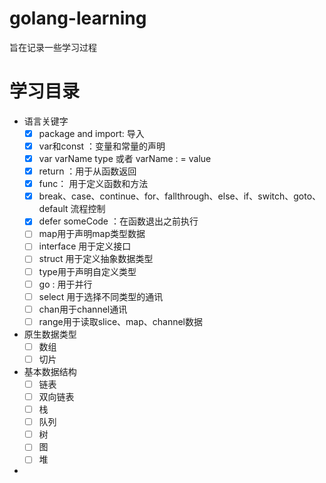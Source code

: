 # golang-learning
旨在记录一些学习过程


# 学习目录

- 语言关键字
  - [x] package and import: 导入
  - [x] var和const ：变量和常量的声明
  - [x] var varName type  或者 varName : = value
  - [x] return ：用于从函数返回
  - [x] func： 用于定义函数和方法
  - [x] break、case、continue、for、fallthrough、else、if、switch、goto、default 流程控制
  - [x] defer someCode ：在函数退出之前执行
  - [ ] map用于声明map类型数据
  - [ ] interface 用于定义接口
  - [ ] struct 用于定义抽象数据类型
  - [ ] type用于声明自定义类型
  - [ ] go : 用于并行
  - [ ] select 用于选择不同类型的通讯
  - [ ] chan用于channel通讯
  - [ ] range用于读取slice、map、channel数据
- 原生数据类型
  - [ ] 数组
  - [ ] 切片
- 基本数据结构
  - [ ] 链表
  - [ ] 双向链表
  - [ ] 栈
  - [ ] 队列
  - [ ] 树
  - [ ] 图
  - [ ] 堆
    
- 
